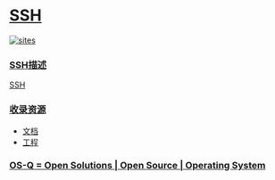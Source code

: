 ﻿# [SSH](https://github.com/OS-Q/W37)

[![sites](http://182.61.61.133/link/resources/OSQ.png)](http://www.OS-Q.com)

### [SSH描述](https://github.com/OS-Q/W37/wiki)

[SSH](https://github.com/OS-Q/W37)

### [收录资源](https://github.com/OS-Q/)

* [文档](docs/)
* [工程](project/)

### [OS-Q = Open Solutions | Open Source | Operating System ](http://www.OS-Q.com/SSH)
